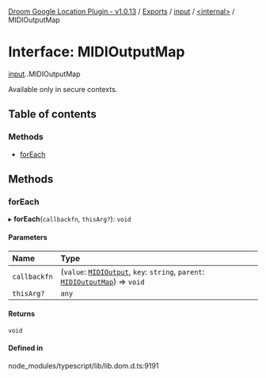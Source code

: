 [Droom Google Location Plugin - v1.0.13](../README.md) / [Exports](../modules.md) / [input](../modules/input.md) / [<internal\>](../modules/input._internal_.md) / MIDIOutputMap

# Interface: MIDIOutputMap

[input](../modules/input.md).[<internal>](../modules/input._internal_.md).MIDIOutputMap

Available only in secure contexts.

## Table of contents

### Methods

- [forEach](input._internal_.MIDIOutputMap.md#foreach)

## Methods

### forEach

▸ **forEach**(`callbackfn`, `thisArg?`): `void`

#### Parameters

| Name | Type |
| :------ | :------ |
| `callbackfn` | (`value`: [`MIDIOutput`](../modules/input._internal_.md#midioutput), `key`: `string`, `parent`: [`MIDIOutputMap`](../modules/input._internal_.md#midioutputmap)) => `void` |
| `thisArg?` | `any` |

#### Returns

`void`

#### Defined in

node_modules/typescript/lib/lib.dom.d.ts:9191
